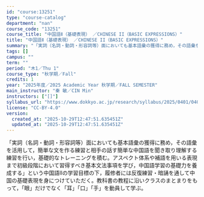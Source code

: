 ```yaml
---
id: "course:13251"
type: "course-catalog"
department: "nan"
course_code: "13251"
course_title: "中国語Ⅱ（基礎表現） ／CHINESE II（BASIC EXPRESSIONS）"
title: "中国語Ⅱ（基礎表現） ／CHINESE II（BASIC EXPRESSIONS）"
summary: "「実詞（名詞・動詞・形容詞等）面においても基本語彙の獲得に務め，その語彙を活用して，簡単な文を作る練習と相手の話す簡単な中国語を聞き取り理解する練習を行い，基礎的なトレーニングを積む。アスペクト体系や補語を用いる表現まで初級段階において習得…"
tags: []
campus: ""
term: ""
period: "木1／Thu 1"
course_type: "秋学期／Fall"
credits: 1
year: "2025年度／2025 Academic Year 秋学期／FALL SEMESTER"
main_instructor: "秦 敏／CIN Min"
instructors: ["[]"]
syllabus_url: "https://www.dokkyo.ac.jp/research/syllabus/2025/0401/0401_13251_ja_JP.html"
license: "CC-BY-4.0"
version:
  created_at: "2025-10-29T12:47:51.635451Z"
  updated_at: "2025-10-29T12:47:51.635451Z"
---
```

「実詞（名詞・動詞・形容詞等）面においても基本語彙の獲得に務め，その語彙を活用して，簡単な文を作る練習と相手の話す簡単な中国語を聞き取り理解する練習を行い，基礎的なトレーニングを積む。アスペクト体系や補語を用いる表現まで初級段階において習得すべき基本文法事項を学び，中国語学習の基礎力を養成する」という中国語Ⅱの学習目標の下，履修者には反復練習・暗誦を通して中国の基礎表現を身につけていただく。教科書の教程に沿いクラスのまとまりをもって，「眼」だけでなく「耳」「口」「手」を動員して学ぶ。
